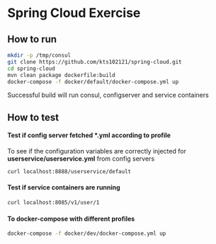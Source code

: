 # Spring Cloud Exercise


## How to run
```bash
mkdir -p /tmp/consul
git clone https://github.com/kts102121/spring-cloud.git
cd spring-cloud
mvn clean package dockerfile:build
docker-compose -f docker/default/docker-compose.yml up
```
Successful build will run consul, configserver and service containers

## How to test

#### Test if config server fetched *.yml according to profile
To see if the configuration variables are correctly injected for **userservice/userservice.yml** from config servers
```bash
curl localhost:8888/userservice/default
```

#### Test if service containers are running
```bash
curl localhost:8085/v1/user/1
```

#### To docker-compose with different profiles
```bash
docker-compose -f docker/dev/docker-compose.yml up
```